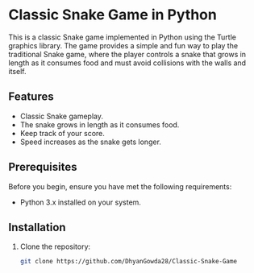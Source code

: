 # Classic Snake Game in Python

This is a classic Snake game implemented in Python using the Turtle graphics library. The game provides a simple and fun way to play the traditional Snake game, where the player controls a snake that grows in length as it consumes food and must avoid collisions with the walls and itself.

## Features

- Classic Snake gameplay.
- The snake grows in length as it consumes food.
- Keep track of your score.
- Speed increases as the snake gets longer.

## Prerequisites

Before you begin, ensure you have met the following requirements:

- Python 3.x installed on your system.

## Installation

1. Clone the repository:

   ```bash
   git clone https://github.com/DhyanGowda28/Classic-Snake-Game

